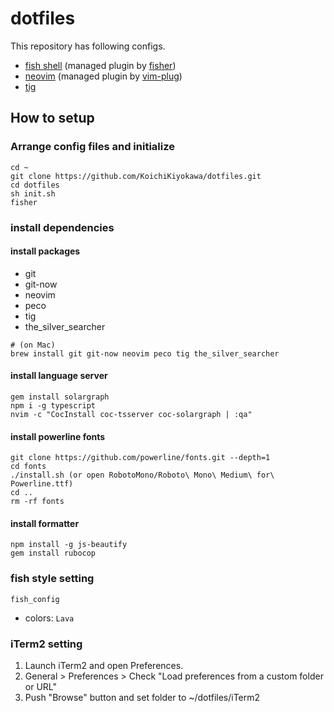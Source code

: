 # dotfiles
This repository has following configs.
- [fish shell](https://github.com/fish-shell/fish-shell) (managed plugin by [fisher](https://github.com/jorgebucaran/fisher))
- [neovim](https://github.com/neovim/neovim) (managed plugin by [vim-plug](https://github.com/junegunn/vim-plug))
- [tig](https://github.com/jonas/tig)

## How to setup
### Arrange config files and initialize
```
cd ~
git clone https://github.com/KoichiKiyokawa/dotfiles.git
cd dotfiles
sh init.sh
fisher
```

### install dependencies
#### install packages
- git
- git-now
- neovim
- peco
- tig
- the_silver_searcher

```
# (on Mac)
brew install git git-now neovim peco tig the_silver_searcher
```

#### install language server
```
gem install solargraph
npm i -g typescript
nvim -c "CocInstall coc-tsserver coc-solargraph | :qa"
```

#### install powerline fonts
```
git clone https://github.com/powerline/fonts.git --depth=1
cd fonts
./install.sh (or open RobotoMono/Roboto\ Mono\ Medium\ for\ Powerline.ttf)
cd ..
rm -rf fonts
```

#### install formatter
```
npm install -g js-beautify
gem install rubocop
```

### fish style setting
```
fish_config
```
- colors: `Lava`

### iTerm2 setting
1. Launch iTerm2 and open Preferences.
1. General > Preferences > Check "Load preferences from a custom folder or URL" 
1. Push "Browse" button and set folder to ~/dotfiles/iTerm2
